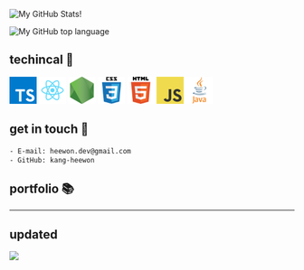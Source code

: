 ![My GitHub Stats!](https://github-readme-stats.heewon-dev.vercel.app/api?username=kang-heewon&count_private=true&show_icons=true)

![My GitHub top language](https://github-readme-stats.heewon-dev.vercel.app/api/top-langs/?username=kang-heewon&exclude_repo=archive)

## techincal 🔩

<img src="https://raw.githubusercontent.com/github/explore/ccc16358ac4530c6a69b1b80c7223cd2744dea83/topics/typescript/typescript.png" width="48" height="48" alt="TypeScript" /> <img src="https://raw.githubusercontent.com/github/explore/80688e429a7d4ef2fca1e82350fe8e3517d3494d/topics/react/react.png" width="48" height="48" alt="React" /> <img src="https://raw.githubusercontent.com/github/explore/ccc16358ac4530c6a69b1b80c7223cd2744dea83/topics/nodejs/nodejs.png" width="48" height="48" alt="Nodejs" /> <img src="https://raw.githubusercontent.com/github/explore/80688e429a7d4ef2fca1e82350fe8e3517d3494d/topics/css/css.png" width="48" height="48" alt="CSS3" /> <img src="https://raw.githubusercontent.com/github/explore/80688e429a7d4ef2fca1e82350fe8e3517d3494d/topics/html/html.png" width="48" height="48" alt="HTML5" /> <img src="https://raw.githubusercontent.com/github/explore/80688e429a7d4ef2fca1e82350fe8e3517d3494d/topics/javascript/javascript.png" width="48" height="48" alt="JavaScript" /> <img src="https://raw.githubusercontent.com/github/explore/ccc16358ac4530c6a69b1b80c7223cd2744dea83/topics/java/java.png" width="48" height="48" alt="java" />

## get in touch 🤝

```
- E-mail: heewon.dev@gmail.com
- GitHub: kang-heewon
```

## portfolio 📚


----

## updated
![](https://img.shields.io/github/last-commit/kang-heewon/kang-heewon?label=updated%20%20&style=flat-square)
